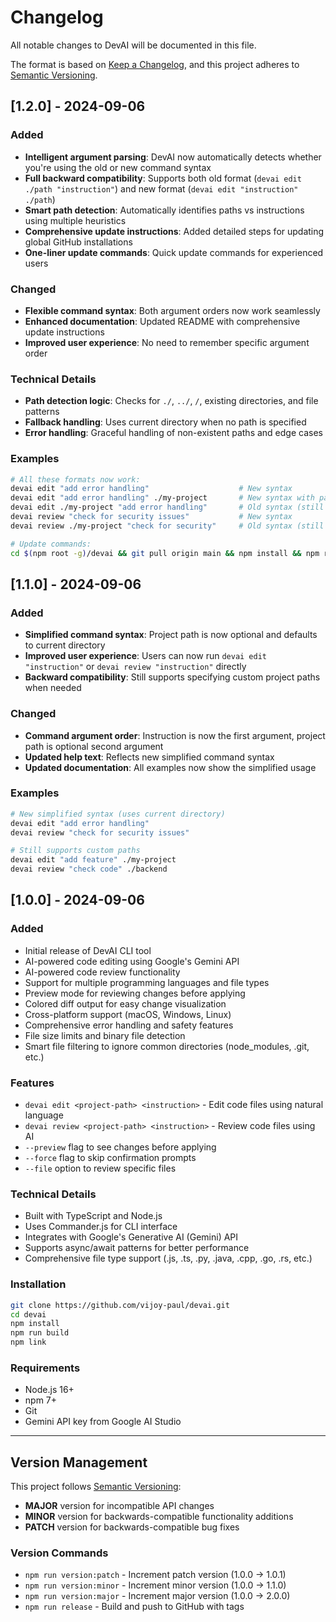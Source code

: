 # Changelog

All notable changes to DevAI will be documented in this file.

The format is based on [Keep a Changelog](https://keepachangelog.com/en/1.0.0/),
and this project adheres to [Semantic Versioning](https://semver.org/spec/v2.0.0.html).

## [1.2.0] - 2024-09-06

### Added
- **Intelligent argument parsing**: DevAI now automatically detects whether you're using the old or new command syntax
- **Full backward compatibility**: Supports both old format (`devai edit ./path "instruction"`) and new format (`devai edit "instruction" ./path`)
- **Smart path detection**: Automatically identifies paths vs instructions using multiple heuristics
- **Comprehensive update instructions**: Added detailed steps for updating global GitHub installations
- **One-liner update commands**: Quick update commands for experienced users

### Changed
- **Flexible command syntax**: Both argument orders now work seamlessly
- **Enhanced documentation**: Updated README with comprehensive update instructions
- **Improved user experience**: No need to remember specific argument order

### Technical Details
- **Path detection logic**: Checks for `./`, `../`, `/`, existing directories, and file patterns
- **Fallback handling**: Uses current directory when no path is specified
- **Error handling**: Graceful handling of non-existent paths and edge cases

### Examples
```bash
# All these formats now work:
devai edit "add error handling"                    # New syntax
devai edit "add error handling" ./my-project       # New syntax with path
devai edit ./my-project "add error handling"       # Old syntax (still works)
devai review "check for security issues"           # New syntax
devai review ./my-project "check for security"     # Old syntax (still works)

# Update commands:
cd $(npm root -g)/devai && git pull origin main && npm install && npm run build && npm link
```

## [1.1.0] - 2024-09-06

### Added
- **Simplified command syntax**: Project path is now optional and defaults to current directory
- **Improved user experience**: Users can now run `devai edit "instruction"` or `devai review "instruction"` directly
- **Backward compatibility**: Still supports specifying custom project paths when needed

### Changed
- **Command argument order**: Instruction is now the first argument, project path is optional second argument
- **Updated help text**: Reflects new simplified command syntax
- **Updated documentation**: All examples now show the simplified usage

### Examples
```bash
# New simplified syntax (uses current directory)
devai edit "add error handling"
devai review "check for security issues"

# Still supports custom paths
devai edit "add feature" ./my-project
devai review "check code" ./backend
```

## [1.0.0] - 2024-09-06

### Added
- Initial release of DevAI CLI tool
- AI-powered code editing using Google's Gemini API
- AI-powered code review functionality
- Support for multiple programming languages and file types
- Preview mode for reviewing changes before applying
- Colored diff output for easy change visualization
- Cross-platform support (macOS, Windows, Linux)
- Comprehensive error handling and safety features
- File size limits and binary file detection
- Smart file filtering to ignore common directories (node_modules, .git, etc.)

### Features
- `devai edit <project-path> <instruction>` - Edit code files using natural language
- `devai review <project-path> <instruction>` - Review code files using AI
- `--preview` flag to see changes before applying
- `--force` flag to skip confirmation prompts
- `--file` option to review specific files

### Technical Details
- Built with TypeScript and Node.js
- Uses Commander.js for CLI interface
- Integrates with Google's Generative AI (Gemini) API
- Supports async/await patterns for better performance
- Comprehensive file type support (.js, .ts, .py, .java, .cpp, .go, .rs, etc.)

### Installation
```bash
git clone https://github.com/vijoy-paul/devai.git
cd devai
npm install
npm run build
npm link
```

### Requirements
- Node.js 16+
- npm 7+
- Git
- Gemini API key from Google AI Studio

---

## Version Management

This project follows [Semantic Versioning](https://semver.org/):
- **MAJOR** version for incompatible API changes
- **MINOR** version for backwards-compatible functionality additions
- **PATCH** version for backwards-compatible bug fixes

### Version Commands
- `npm run version:patch` - Increment patch version (1.0.0 → 1.0.1)
- `npm run version:minor` - Increment minor version (1.0.0 → 1.1.0)
- `npm run version:major` - Increment major version (1.0.0 → 2.0.0)
- `npm run release` - Build and push to GitHub with tags
